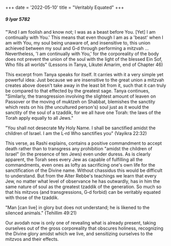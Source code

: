 +++
date = '2022-05-10'
title = "Veritably Equated"
+++

##### 9 Iyar 5782

"'And I am foolish and know not; I was as a beast before You. [Yet] I am continually with You.' This means that even though I am as a 'beast' when I am with You, my soul being unaware of, and insensitive to, this union achieved between my soul and G‑d through performing a mitzvah ... Nevertheless, 'I am continually with You,' for the corporeality of the body does not prevent the union of the soul with the light of the blessed Ein Sof, Who fills all worlds" (Lessons in Tanya, Likutei Amarim, end of Chapter 46)

This excerpt from Tanya speaks for itself. It carries with it a very simple yet powerful idea: Just because we are insensitive to the great union a mitzvah creates above doesn't take away in the least bit from it, such that it can truly be compared to that effected by the greatest sage. Tanya continues, "Similarly, the transgression involving the slightest amount of leaven on Passover or the moving of muktzeh on Shabbat, blemishes the sanctity which rests on his (the uncultured person's) soul just as it would the sanctity of the soul of a tzaddik, for we all have one Torah: the laws of the Torah apply equally to all Jews."

"You shall not desecrate My Holy Name. I shall be sanctified amidst the children of Israel. I am the L‑rd Who sanctifies you" (Vayikra 22:32)

This verse, as Rashi explains, contains a positive commandment to accept death rather than to transgress any prohibition "amidst the children of Israel" (in the presence of ten Jews) even under duress. As is clearly apparent, the Torah sees every Jew as capable of fulfilling all the commandments, even ones as lofty as sacrificing one's own life for the sanctification of the Divine name. Without chassidus this would be difficult to understand. But from the Alter Rebbe's teachings we learn that every Jew, no matter what level of observance he has outwardly, has in him the same nature of soul as the greatest tzaddik of the generation. So much so that his mitzvos (and transgressions, G‑d forbid) can be veritably equated with those of the tzaddik.

"Man [can live] in glory but does not understand; he is likened to the silenced animals." (Tehillim 49:21)

Our avodah now is only one of revealing what is already present, taking ourselves out of the gross corporeality that obscures holiness, recognizing the Divine glory amidst which we live, and sensitizing ourselves to the mitzvos and their effects.
